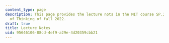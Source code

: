 ```yaml
---
content_type: page
description: This page provides the lecture nots in the MIT course SP.248 NEET Ways
  of Thinking of fall 2022.
draft: true
title: Lecture Notes
uid: 95646106-88cd-4ef9-a29e-4d20359cbb21
---
```

